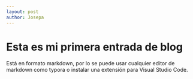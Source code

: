 ```yaml
---
layout: post
author: Josepa
---
```

# Esta es mi primera entrada de blog
Está en formato markdown, por lo se puede usar cualquier editor de markdown como typora o instalar una extensión para Visual Studio Code.